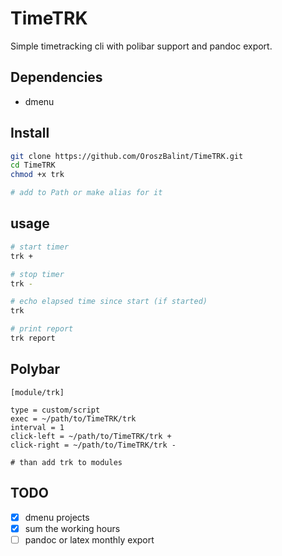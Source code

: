 # TimeTRK

Simple timetracking cli with polibar support and pandoc export.

## Dependencies

- dmenu

## Install

``` bash
git clone https://github.com/OroszBalint/TimeTRK.git
cd TimeTRK
chmod +x trk

# add to Path or make alias for it
```

## usage

``` bash
# start timer
trk +

# stop timer
trk -

# echo elapsed time since start (if started)
trk

# print report
trk report
```

## Polybar

``` config
[module/trk]

type = custom/script
exec = ~/path/to/TimeTRK/trk
interval = 1
click-left = ~/path/to/TimeTRK/trk +
click-right = ~/path/to/TimeTRK/trk -

# than add trk to modules
```

## TODO

- [x] dmenu projects
- [x] sum the working hours
- [ ] pandoc or latex monthly export
